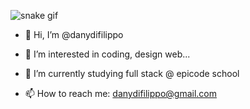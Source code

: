 ![snake gif](https://github.com/danydifilippo/danydifilippo/blob/output/github-contribution-grid-snake.gif)

- 👋 Hi, I’m @danydifilippo
- 👀 I’m interested in coding, design web...
- 🌱 I’m currently studying full stack @ epicode school 

- 📫 How to reach me: danydifilippo@gmail.com
